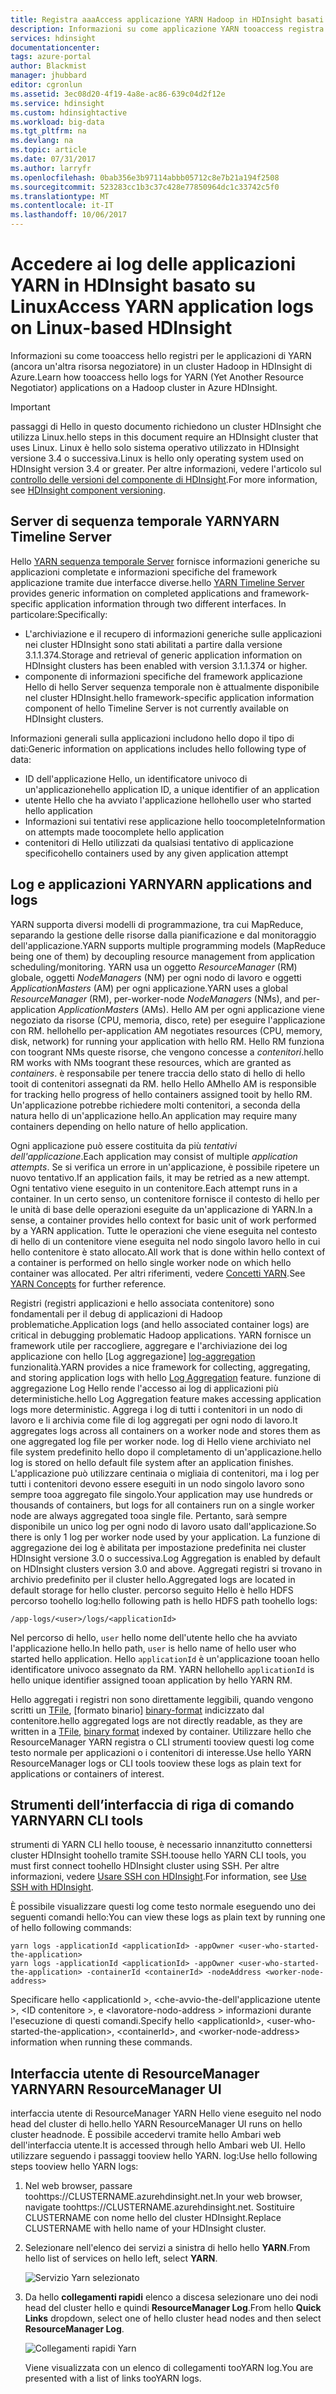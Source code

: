 ```yaml
---
title: Registra aaaAccess applicazione YARN Hadoop in HDInsight basati su Linux - Azure | Documenti Microsoft
description: Informazioni su come applicazione YARN tooaccess registra in un cluster HDInsight basati su Linux (Hadoop) tramite un web browser e hello della riga di comando.
services: hdinsight
documentationcenter: 
tags: azure-portal
author: Blackmist
manager: jhubbard
editor: cgronlun
ms.assetid: 3ec08d20-4f19-4a8e-ac86-639c04d2f12e
ms.service: hdinsight
ms.custom: hdinsightactive
ms.workload: big-data
ms.tgt_pltfrm: na
ms.devlang: na
ms.topic: article
ms.date: 07/31/2017
ms.author: larryfr
ms.openlocfilehash: 0bab356e3b97114abbb05712c8e7b21a194f2508
ms.sourcegitcommit: 523283cc1b3c37c428e77850964dc1c33742c5f0
ms.translationtype: MT
ms.contentlocale: it-IT
ms.lasthandoff: 10/06/2017
---
```

# <a name="access-yarn-application-logs-on-linux-based-hdinsight"></a><span data-ttu-id="7b41a-103">Accedere ai log delle applicazioni YARN in HDInsight basato su Linux</span><span class="sxs-lookup"><span data-stu-id="7b41a-103">Access YARN application logs on Linux-based HDInsight</span></span>

<span data-ttu-id="7b41a-104">Informazioni su come tooaccess hello registri per le applicazioni di YARN (ancora un'altra risorsa negoziatore) in un cluster Hadoop in HDInsight di Azure.</span><span class="sxs-lookup"><span data-stu-id="7b41a-104">Learn how tooaccess hello logs for YARN (Yet Another Resource Negotiator) applications on a Hadoop cluster in Azure HDInsight.</span></span>

> [!IMPORTANT]
> <span data-ttu-id="7b41a-105">passaggi di Hello in questo documento richiedono un cluster HDInsight che utilizza Linux.</span><span class="sxs-lookup"><span data-stu-id="7b41a-105">hello steps in this document require an HDInsight cluster that uses Linux.</span></span> <span data-ttu-id="7b41a-106">Linux è hello solo sistema operativo utilizzato in HDInsight versione 3.4 o successiva.</span><span class="sxs-lookup"><span data-stu-id="7b41a-106">Linux is hello only operating system used on HDInsight version 3.4 or greater.</span></span> <span data-ttu-id="7b41a-107">Per altre informazioni, vedere l'articolo sul [controllo delle versioni del componente di HDInsight](hdinsight-component-versioning.md#hdinsight-windows-retirement).</span><span class="sxs-lookup"><span data-stu-id="7b41a-107">For more information, see [HDInsight component versioning](hdinsight-component-versioning.md#hdinsight-windows-retirement).</span></span>

## <span data-ttu-id="7b41a-108"><a name="YARNTimelineServer"></a>Server di sequenza temporale YARN</span><span class="sxs-lookup"><span data-stu-id="7b41a-108"><a name="YARNTimelineServer"></a>YARN Timeline Server</span></span>

<span data-ttu-id="7b41a-109">Hello [YARN sequenza temporale Server](http://hadoop.apache.org/docs/r2.4.0/hadoop-yarn/hadoop-yarn-site/TimelineServer.html) fornisce informazioni generiche su applicazioni completate e informazioni specifiche del framework applicazione tramite due interfacce diverse.</span><span class="sxs-lookup"><span data-stu-id="7b41a-109">hello [YARN Timeline Server](http://hadoop.apache.org/docs/r2.4.0/hadoop-yarn/hadoop-yarn-site/TimelineServer.html) provides generic information on completed applications and framework-specific application information through two different interfaces.</span></span> <span data-ttu-id="7b41a-110">In particolare:</span><span class="sxs-lookup"><span data-stu-id="7b41a-110">Specifically:</span></span>

* <span data-ttu-id="7b41a-111">L'archiviazione e il recupero di informazioni generiche sulle applicazioni nei cluster HDInsight sono stati abilitati a partire dalla versione 3.1.1.374.</span><span class="sxs-lookup"><span data-stu-id="7b41a-111">Storage and retrieval of generic application information on HDInsight clusters has been enabled with version 3.1.1.374 or higher.</span></span>
* <span data-ttu-id="7b41a-112">componente di informazioni specifiche del framework applicazione Hello di hello Server sequenza temporale non è attualmente disponibile nel cluster HDInsight.</span><span class="sxs-lookup"><span data-stu-id="7b41a-112">hello framework-specific application information component of hello Timeline Server is not currently available on HDInsight clusters.</span></span>

<span data-ttu-id="7b41a-113">Informazioni generali sulla applicazioni includono hello dopo il tipo di dati:</span><span class="sxs-lookup"><span data-stu-id="7b41a-113">Generic information on applications includes hello following type of data:</span></span>

* <span data-ttu-id="7b41a-114">ID dell'applicazione Hello, un identificatore univoco di un'applicazione</span><span class="sxs-lookup"><span data-stu-id="7b41a-114">hello application ID, a unique identifier of an application</span></span>
* <span data-ttu-id="7b41a-115">utente Hello che ha avviato l'applicazione hello</span><span class="sxs-lookup"><span data-stu-id="7b41a-115">hello user who started hello application</span></span>
* <span data-ttu-id="7b41a-116">Informazioni sui tentativi rese applicazione hello toocomplete</span><span class="sxs-lookup"><span data-stu-id="7b41a-116">Information on attempts made toocomplete hello application</span></span>
* <span data-ttu-id="7b41a-117">contenitori di Hello utilizzati da qualsiasi tentativo di applicazione specifico</span><span class="sxs-lookup"><span data-stu-id="7b41a-117">hello containers used by any given application attempt</span></span>

## <span data-ttu-id="7b41a-118"><a name="YARNAppsAndLogs"></a>Log e applicazioni YARN</span><span class="sxs-lookup"><span data-stu-id="7b41a-118"><a name="YARNAppsAndLogs"></a>YARN applications and logs</span></span>

<span data-ttu-id="7b41a-119">YARN supporta diversi modelli di programmazione, tra cui MapReduce, separando la gestione delle risorse dalla pianificazione e dal monitoraggio dell'applicazione.</span><span class="sxs-lookup"><span data-stu-id="7b41a-119">YARN supports multiple programming models (MapReduce being one of them) by decoupling resource management from application scheduling/monitoring.</span></span> <span data-ttu-id="7b41a-120">YARN usa un oggetto *ResourceManager* (RM) globale, oggetti *NodeManagers* (NM) per ogni nodo di lavoro e oggetti *ApplicationMasters* (AM) per ogni applicazione.</span><span class="sxs-lookup"><span data-stu-id="7b41a-120">YARN uses a global *ResourceManager* (RM), per-worker-node *NodeManagers* (NMs), and per-application *ApplicationMasters* (AMs).</span></span> <span data-ttu-id="7b41a-121">Hello AM per ogni applicazione viene negoziato da risorse (CPU, memoria, disco, rete) per eseguire l'applicazione con RM. hello</span><span class="sxs-lookup"><span data-stu-id="7b41a-121">hello per-application AM negotiates resources (CPU, memory, disk, network) for running your application with hello RM.</span></span> <span data-ttu-id="7b41a-122">Hello RM funziona con toogrant NMs queste risorse, che vengono concesse a *contenitori*.</span><span class="sxs-lookup"><span data-stu-id="7b41a-122">hello RM works with NMs toogrant these resources, which are granted as *containers*.</span></span> <span data-ttu-id="7b41a-123">è responsabile per tenere traccia dello stato di hello di hello tooit di contenitori assegnati da RM. hello Hello AM</span><span class="sxs-lookup"><span data-stu-id="7b41a-123">hello AM is responsible for tracking hello progress of hello containers assigned tooit by hello RM.</span></span> <span data-ttu-id="7b41a-124">Un'applicazione potrebbe richiedere molti contenitori, a seconda della natura hello di un'applicazione hello.</span><span class="sxs-lookup"><span data-stu-id="7b41a-124">An application may require many containers depending on hello nature of hello application.</span></span>

<span data-ttu-id="7b41a-125">Ogni applicazione può essere costituita da più *tentativi dell'applicazione*.</span><span class="sxs-lookup"><span data-stu-id="7b41a-125">Each application may consist of multiple *application attempts*.</span></span> <span data-ttu-id="7b41a-126">Se si verifica un errore in un'applicazione, è possibile ripetere un nuovo tentativo.</span><span class="sxs-lookup"><span data-stu-id="7b41a-126">If an application fails, it may be retried as a new attempt.</span></span> <span data-ttu-id="7b41a-127">Ogni tentativo viene eseguito in un contenitore.</span><span class="sxs-lookup"><span data-stu-id="7b41a-127">Each attempt runs in a container.</span></span> <span data-ttu-id="7b41a-128">In un certo senso, un contenitore fornisce il contesto di hello per le unità di base delle operazioni eseguite da un'applicazione di YARN.</span><span class="sxs-lookup"><span data-stu-id="7b41a-128">In a sense, a container provides hello context for basic unit of work performed by a YARN application.</span></span> <span data-ttu-id="7b41a-129">Tutte le operazioni che viene eseguita nel contesto di hello di un contenitore viene eseguita nel nodo singolo lavoro hello in cui hello contenitore è stato allocato.</span><span class="sxs-lookup"><span data-stu-id="7b41a-129">All work that is done within hello context of a container is performed on hello single worker node on which hello container was allocated.</span></span> <span data-ttu-id="7b41a-130">Per altri riferimenti, vedere [Concetti YARN][YARN-concepts].</span><span class="sxs-lookup"><span data-stu-id="7b41a-130">See [YARN Concepts][YARN-concepts] for further reference.</span></span>

<span data-ttu-id="7b41a-131">Registri (registri applicazioni e hello associata contenitore) sono fondamentali per il debug di applicazioni di Hadoop problematiche.</span><span class="sxs-lookup"><span data-stu-id="7b41a-131">Application logs (and hello associated container logs) are critical in debugging problematic Hadoop applications.</span></span> <span data-ttu-id="7b41a-132">YARN fornisce un framework utile per raccogliere, aggregare e l'archiviazione dei log applicazione con hello [Log aggregazione] [ log-aggregation] funzionalità.</span><span class="sxs-lookup"><span data-stu-id="7b41a-132">YARN provides a nice framework for collecting, aggregating, and storing application logs with hello [Log Aggregation][log-aggregation] feature.</span></span> <span data-ttu-id="7b41a-133">funzione di aggregazione Log Hello rende l'accesso ai log di applicazioni più deterministiche.</span><span class="sxs-lookup"><span data-stu-id="7b41a-133">hello Log Aggregation feature makes accessing application logs more deterministic.</span></span> <span data-ttu-id="7b41a-134">Aggrega i log di tutti i contenitori in un nodo di lavoro e li archivia come file di log aggregati per ogni nodo di lavoro.</span><span class="sxs-lookup"><span data-stu-id="7b41a-134">It aggregates logs across all containers on a worker node and stores them as one aggregated log file per worker node.</span></span> <span data-ttu-id="7b41a-135">log di Hello viene archiviato nel file system predefinito hello dopo il completamento di un'applicazione.</span><span class="sxs-lookup"><span data-stu-id="7b41a-135">hello log is stored on hello default file system after an application finishes.</span></span> <span data-ttu-id="7b41a-136">L'applicazione può utilizzare centinaia o migliaia di contenitori, ma i log per tutti i contenitori devono essere eseguiti in un nodo singolo lavoro sono sempre tooa aggregato file singolo.</span><span class="sxs-lookup"><span data-stu-id="7b41a-136">Your application may use hundreds or thousands of containers, but logs for all containers run on a single worker node are always aggregated tooa single file.</span></span> <span data-ttu-id="7b41a-137">Pertanto, sarà sempre disponibile un unico log per ogni nodo di lavoro usato dall'applicazione.</span><span class="sxs-lookup"><span data-stu-id="7b41a-137">So there is only 1 log per worker node used by your application.</span></span> <span data-ttu-id="7b41a-138">La funzione di aggregazione dei log è abilitata per impostazione predefinita nei cluster HDInsight versione 3.0 o successiva.</span><span class="sxs-lookup"><span data-stu-id="7b41a-138">Log Aggregation is enabled by default on HDInsight clusters version 3.0 and above.</span></span> <span data-ttu-id="7b41a-139">Aggregati registri si trovano in archivio predefinito per il cluster hello.</span><span class="sxs-lookup"><span data-stu-id="7b41a-139">Aggregated logs are located in default storage for hello cluster.</span></span> <span data-ttu-id="7b41a-140">percorso seguito Hello è hello HDFS percorso toohello log:</span><span class="sxs-lookup"><span data-stu-id="7b41a-140">hello following path is hello HDFS path toohello logs:</span></span>

    /app-logs/<user>/logs/<applicationId>

<span data-ttu-id="7b41a-141">Nel percorso di hello, `user` hello nome dell'utente hello che ha avviato l'applicazione hello.</span><span class="sxs-lookup"><span data-stu-id="7b41a-141">In hello path, `user` is hello name of hello user who started hello application.</span></span> <span data-ttu-id="7b41a-142">Hello `applicationId` è un'applicazione tooan hello identificatore univoco assegnato da RM. YARN hello</span><span class="sxs-lookup"><span data-stu-id="7b41a-142">hello `applicationId` is hello unique identifier assigned tooan application by hello YARN RM.</span></span>

<span data-ttu-id="7b41a-143">Hello aggregati i registri non sono direttamente leggibili, quando vengono scritti un [TFile][T-file], [formato binario] [ binary-format] indicizzato dal contenitore.</span><span class="sxs-lookup"><span data-stu-id="7b41a-143">hello aggregated logs are not directly readable, as they are written in a [TFile][T-file], [binary format][binary-format] indexed by container.</span></span> <span data-ttu-id="7b41a-144">Utilizzare hello che ResourceManager YARN registra o CLI strumenti tooview questi log come testo normale per applicazioni o i contenitori di interesse.</span><span class="sxs-lookup"><span data-stu-id="7b41a-144">Use hello YARN ResourceManager logs or CLI tools tooview these logs as plain text for applications or containers of interest.</span></span>

## <a name="yarn-cli-tools"></a><span data-ttu-id="7b41a-145">Strumenti dell’interfaccia di riga di comando YARN</span><span class="sxs-lookup"><span data-stu-id="7b41a-145">YARN CLI tools</span></span>

<span data-ttu-id="7b41a-146">strumenti di YARN CLI hello toouse, è necessario innanzitutto connettersi cluster HDInsight toohello tramite SSH.</span><span class="sxs-lookup"><span data-stu-id="7b41a-146">toouse hello YARN CLI tools, you must first connect toohello HDInsight cluster using SSH.</span></span> <span data-ttu-id="7b41a-147">Per altre informazioni, vedere [Usare SSH con HDInsight](hdinsight-hadoop-linux-use-ssh-unix.md).</span><span class="sxs-lookup"><span data-stu-id="7b41a-147">For information, see [Use SSH with HDInsight](hdinsight-hadoop-linux-use-ssh-unix.md).</span></span>

<span data-ttu-id="7b41a-148">È possibile visualizzare questi log come testo normale eseguendo uno dei seguenti comandi hello:</span><span class="sxs-lookup"><span data-stu-id="7b41a-148">You can view these logs as plain text by running one of hello following commands:</span></span>

    yarn logs -applicationId <applicationId> -appOwner <user-who-started-the-application>
    yarn logs -applicationId <applicationId> -appOwner <user-who-started-the-application> -containerId <containerId> -nodeAddress <worker-node-address>

<span data-ttu-id="7b41a-149">Specificare hello &lt;applicationId >, &lt;che-avvio-the-dell'applicazione utente >, &lt;ID contenitore >, e &lt;lavoratore-nodo-address > informazioni durante l'esecuzione di questi comandi.</span><span class="sxs-lookup"><span data-stu-id="7b41a-149">Specify hello &lt;applicationId>, &lt;user-who-started-the-application>, &lt;containerId>, and &lt;worker-node-address> information when running these commands.</span></span>

## <a name="yarn-resourcemanager-ui"></a><span data-ttu-id="7b41a-150">Interfaccia utente di ResourceManager YARN</span><span class="sxs-lookup"><span data-stu-id="7b41a-150">YARN ResourceManager UI</span></span>

<span data-ttu-id="7b41a-151">interfaccia utente di ResourceManager YARN Hello viene eseguito nel nodo head del cluster di hello.</span><span class="sxs-lookup"><span data-stu-id="7b41a-151">hello YARN ResourceManager UI runs on hello cluster headnode.</span></span> <span data-ttu-id="7b41a-152">È possibile accedervi tramite hello Ambari web dell'interfaccia utente.</span><span class="sxs-lookup"><span data-stu-id="7b41a-152">It is accessed through hello Ambari web UI.</span></span> <span data-ttu-id="7b41a-153">Hello utilizzare seguendo i passaggi tooview hello YARN. log:</span><span class="sxs-lookup"><span data-stu-id="7b41a-153">Use hello following steps tooview hello YARN logs:</span></span>

1. <span data-ttu-id="7b41a-154">Nel web browser, passare toohttps://CLUSTERNAME.azurehdinsight.net.</span><span class="sxs-lookup"><span data-stu-id="7b41a-154">In your web browser, navigate toohttps://CLUSTERNAME.azurehdinsight.net.</span></span> <span data-ttu-id="7b41a-155">Sostituire CLUSTERNAME con nome hello del cluster HDInsight.</span><span class="sxs-lookup"><span data-stu-id="7b41a-155">Replace CLUSTERNAME with hello name of your HDInsight cluster.</span></span>
2. <span data-ttu-id="7b41a-156">Selezionare nell'elenco dei servizi a sinistra di hello hello **YARN**.</span><span class="sxs-lookup"><span data-stu-id="7b41a-156">From hello list of services on hello left, select **YARN**.</span></span>

    ![Servizio Yarn selezionato](./media/hdinsight-hadoop-access-yarn-app-logs-linux/yarnservice.png)
3. <span data-ttu-id="7b41a-158">Da hello **collegamenti rapidi** elenco a discesa selezionare uno dei nodi head del cluster hello e quindi **ResourceManager Log**.</span><span class="sxs-lookup"><span data-stu-id="7b41a-158">From hello **Quick Links** dropdown, select one of hello cluster head nodes and then select **ResourceManager Log**.</span></span>

    ![Collegamenti rapidi Yarn](./media/hdinsight-hadoop-access-yarn-app-logs-linux/yarnquicklinks.png)

    <span data-ttu-id="7b41a-160">Viene visualizzata con un elenco di collegamenti tooYARN log.</span><span class="sxs-lookup"><span data-stu-id="7b41a-160">You are presented with a list of links tooYARN logs.</span></span>

[YARN-timeline-server]:http://hadoop.apache.org/docs/r2.4.0/hadoop-yarn/hadoop-yarn-site/TimelineServer.html
[log-aggregation]:http://hortonworks.com/blog/simplifying-user-logs-management-and-access-in-yarn/
[T-file]:https://issues.apache.org/jira/secure/attachment/12396286/TFile%20Specification%2020081217.pdf
[binary-format]:https://issues.apache.org/jira/browse/HADOOP-3315
[YARN-concepts]:http://hortonworks.com/blog/apache-hadoop-yarn-concepts-and-applications/
